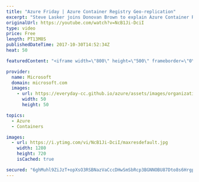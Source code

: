 ```yaml
---
title: "Azure Friday | Azure Container Registry Geo-replication"
excerpt: "Steve Lasker joins Donovan Brown to explain Azure Container Registry (ACR) Geo-replication. With ACR, you can now manage your global Azure footprint as one resource, enabling network-close deployments of your Docker containers. With regionalized WebHooks, you can deploy regions as your images arrive."
originalUrl: https://youtube.com/watch?v=NcB1Ji-DciI
type: video
price: Free
length: PT13M8S
publishedDateTime: 2017-10-30T14:52:34Z
heat: 50

featuredContent: "<iframe width=\"800\" height=\"500\" frameborder=\"0\" src=\"https://www.youtube.com/embed/NcB1Ji-DciI\" allow=\"accelerometer; autoplay; encrypted-media; gyroscope; picture-in-picture\" allowfullscreen></iframe>"

provider:
  name: Microsoft
  domain: microsoft.com
  images:
    - url: https://everyday-cc.github.io/azure/assets/images/organizations/microsoft.com-50x50.jpg
      width: 50
      height: 50

topics:
  - Azure
  - Containers

images:
  - url: https://i.ytimg.com/vi/NcB1Ji-DciI/maxresdefault.jpg
    width: 1280
    height: 720
    isCached: true

secured: "6ghMuhl9ZiJzT+opXsO3RSBNazVaCccDHwSmSbRcp3BGNNOBU87Dto8s6Hrgpid8dWQWXHMpqHHMOFutwtktHI+9pNLvNK68jCnaKuPOfM328ussJ3+QmeahXour5opI6X2c2D9ze/tugX4bhJ35TUMJ0Pk72BBCqO5+7wl8Ee5LCLwfBaoJo8j0jn36c03Zqr7ijuUadESRLdxMe1qb4R9q0Rup085dlDVPFsj2S1vvg7WPjTr4Hqvu3TUkCwCLMoTzxxVUKZ940zziyK7Az2mDmiuEGwsu8EHGGesgFGbsrYz83ZWo7uFho1ydd3DE/EOQ+f+98j0wPSHIModY6HeyL4fS4EQc04fjkNx+Wu3Zq9YblorD5b912JPvbPJtqu5HejLYLHLEgW4seGyC248bJdf+lBSc2Zt53X2N7X0=;PjhU3EMa3GplNA0KlBSgZQ=="
---
```


